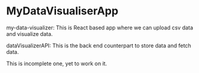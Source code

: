 # MyDataVisualiserApp

my-data-visualizer: This is React based app where we can upload csv data and visualize data.

dataVisualizerAPI: This is the back end counterpart to store data and fetch data.

This is incomplete one, yet to work on it.
